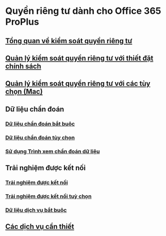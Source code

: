 # Quyền riêng tư dành cho Office 365 ProPlus
## [Tổng quan về kiểm soát quyền riêng tư](overview-privacy-controls.md)
## [Quản lý kiểm soát quyền riêng tư với thiết đặt chính sách](manage-privacy-controls.md)
## [Quản lý kiểm soát quyền riêng tư với các tùy chọn (Mac)](mac-privacy-preferences.md)

## Dữ liệu chẩn đoán
### [Dữ liệu chẩn đoán bắt buộc](required-diagnostic-data.md)
### [Dữ liệu chẩn đoán tùy chọn](optional-diagnostic-data.md)
### [Sử dụng Trình xem chẩn đoán dữ liệu](https://support.office.com/article/cf761ce9-d805-4c60-a339-4e07f3182855)

## Trải nghiệm được kết nối
### [Trải nghiệm được kết nối](connected-experiences.md)
### [Trải nghiệm được kết nối tuỳ chọn](optional-connected-experiences.md)
### [Dữ liệu dịch vụ bắt buộc](required-service-data.md)

## [Các dịch vụ cần thiết](essential-services.md)